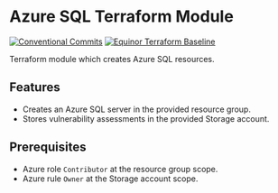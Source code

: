 # Azure SQL Terraform Module

[![Conventional Commits](https://img.shields.io/badge/Conventional%20Commits-1.0.0-yellow.svg)](https://conventionalcommits.org)
[![Equinor Terraform Baseline](https://img.shields.io/badge/Equinor%20Terraform%20Baseline-1.0.0-blueviolet)](https://github.com/equinor/terraform-baseline)

Terraform module which creates Azure SQL resources.

## Features

- Creates an Azure SQL server in the provided resource group.
- Stores vulnerability assessments in the provided Storage account.

## Prerequisites

- Azure role `Contributor` at the resource group scope.
- Azure rule `Owner` at the Storage account scope.
